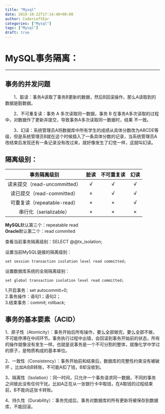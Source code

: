 ```yaml
---
title: "Mysql"
date: 2019-10-22T17:14:48+08:00
author: CoderLeftEar
categories: ["Mysql"]
tags: ["Mysql"]
draft: true
---
```


# MySQL事务隔离：

-------------------------------------

## 事务的并发问题

　　1、脏读：事务A读取了事务B更新的数据，然后B回滚操作，那么A读取到的数据是脏数据。  

　　2、不可重复读：事务 A 多次读取同一数据，事务 B 在事务A多次读取的过程中，对数据作了更新并提交，导致事务A多次读取同一数据时，结果 不一致。  

　　3、幻读：系统管理员A将数据库中所有学生的成绩从具体分数改为ABCDE等级，但是系统管理员B就在这个时候插入了一条具体分数的记录，当系统管理员A改结束后发现还有一条记录没有改过来，就好像发生了幻觉一样，这就叫幻读。

## 隔离级别：

|         事务隔离级别         | 脏读 | 不可重复读 | 幻读 |
| :--------------------------: | :--: | :--------: | :--: |
| 读未提交（read-uncommitted） |  √   |     √      |  √   |
|  读已提交（read-committed）  |  ×   |     √      |  √   |
| 可重复读（repeatable-read）  |  ×   |     ×      |  √   |
|    串行化（serializable）    |  ×   |     ×      |  ×   |

**MySQL**默认第三个：repeatable read   
**Oracle**默认第二个：read commited   


查看当前事务隔离级别：SELECT @@tx_isolation;   

设置当前MySQL链接的隔离级别：   

`set session transaction isolation level read committed; ` 

设置数据库系统的全局隔离级别：  

`set global transaction isolation level read committed;`  

1.开启事务：set autocommit=0;  
2.事务操作：语句1；语句2；  
3.结束事务：commit; rollback;  



## 事务的基本要素（ACID）

1、原子性（Atomicity）：事务开始后所有操作，要么全部做完，要么全部不做，不可能停滞在中间环节。事务执行过程中出错，会回滚到事务开始前的状态，所有的操作就像没有发生一样。也就是说事务是一个不可分割的整体，就像化学中学过的原子，是物质构成的基本单位。  

2、一致性（Consistency）：事务开始前和结束后，数据库的完整性约束没有被破坏 。比如A向B转账，不可能A扣了钱，B却没收到。  

3、隔离性（Isolation）：同一时间，只允许一个事务请求同一数据，不同的事务之间彼此没有任何干扰。比如A正在从一张银行卡中取钱，在A取钱的过程结束前，B不能向这张卡转账。  

4、持久性（Durability）：事务完成后，事务对数据库的所有更新将被保存到数据库，不能回滚。  

 


